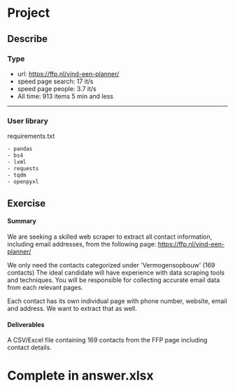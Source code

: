 # Project

## Describe

### Type
- url: https://ffp.nl/vind-een-planner/
- speed page search: 17 it/s
- speed page people: 3.7 it/s
- All time: 913 items 5 min and less

---
### User library
requirements.txt
```bash
- pandas
- bs4
- lxml
- requests
- tqdm
- openpyxl
```

## Exercise

#### Summary
We are seeking a skilled web scraper to extract all contact information, including email addresses, from the following page: https://ffp.nl/vind-een-planner/

We only need the contacts categorized under 'Vermogensopbouw' (169 contacts) The ideal candidate will have experience with data scraping tools and techniques. You will be responsible for collecting accurate email data from each relevant pages.

Each contact has its own individual page with phone number, website, email and address. We want to extract that as well.

#### Deliverables
A CSV/Excel file containing 169 contacts from the FFP page including contact details.


# Complete in answer.xlsx